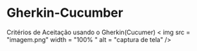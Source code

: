 # Gherkin-Cucumber
Critérios de Aceitação usando o Gherkin(Cucumer)
< img  src = "imagem.png" width = "100% "  alt = "captura de tela" />

